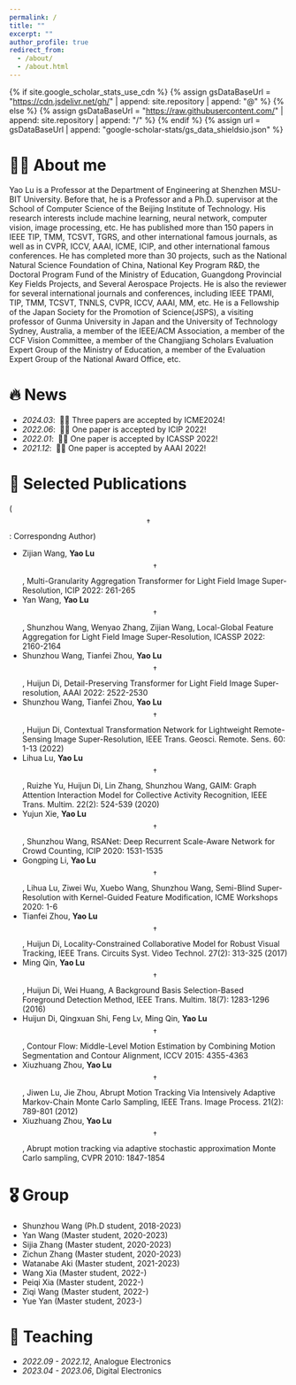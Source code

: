 ```yaml
---
permalink: /
title: ""
excerpt: ""
author_profile: true
redirect_from: 
  - /about/
  - /about.html
---
```


{% if site.google_scholar_stats_use_cdn %}
{% assign gsDataBaseUrl = "https://cdn.jsdelivr.net/gh/" | append: site.repository | append: "@" %}
{% else %}
{% assign gsDataBaseUrl = "https://raw.githubusercontent.com/" | append: site.repository | append: "/" %}
{% endif %}
{% assign url = gsDataBaseUrl | append: "google-scholar-stats/gs_data_shieldsio.json" %}

<span class='anchor' id='about-me'></span>

# 🤵🏻 About me
Yao Lu is a Professor at the Department of Engineering at Shenzhen MSU-BIT University. Before that, he is a Professor and a Ph.D. supervisor at the School of Computer Science of the Beijing Institute of Technology. His research interests include machine learning, neural network, computer vision, image processing, etc. He has published more than 150 papers in IEEE TIP, TMM, TCSVT, TGRS, and other international famous journals, as well as in CVPR, ICCV, AAAI, ICME, ICIP, and other international famous conferences. He has completed more than 30 projects, such as the National Natural Science Foundation of China, National Key Program R&D, the Doctoral Program Fund of the Ministry of Education, Guangdong Provincial Key Fields Projects, and Several Aerospace Projects. He is also the reviewer for several international journals and conferences, including IEEE TPAMI, TIP, TMM, TCSVT, TNNLS, CVPR, ICCV, AAAI, MM, etc. He is a Fellowship of the Japan Society for the Promotion of Science(JSPS), a visiting professor of Gunma University in Japan and the University of Technology Sydney, Australia, a member of the IEEE/ACM Association, a member of the CCF Vision Committee, a member of the Changjiang Scholars Evaluation Expert Group of the Ministry of Education, a member of the Evaluation Expert Group of the National Award Office, etc.

# 🔥 News
- *2024.03*: &nbsp;🎉🎉 Three papers are accepted by ICME2024!
- *2022.06*: &nbsp;🎉🎉 One paper is accepted by ICIP 2022!
- *2022.01*: &nbsp;🎉🎉 One paper is accepted by ICASSP 2022!
- *2021.12*: &nbsp;🎉🎉 One paper is accepted by AAAI 2022!

# 📝 Selected Publications 
($$\dagger$$: Correspondng Author)
- Zijian Wang, **Yao Lu**$$\dagger$$, Multi-Granularity Aggregation Transformer for Light Field Image Super-Resolution, ICIP 2022: 261-265
- Yan Wang, **Yao Lu**$$\dagger$$, Shunzhou Wang, Wenyao Zhang, Zijian Wang, Local-Global Feature Aggregation for Light Field Image Super-Resolution, ICASSP 2022: 2160-2164
- Shunzhou Wang, Tianfei Zhou, **Yao Lu**$$\dagger$$, Huijun Di, Detail-Preserving Transformer for Light Field Image Super-resolution, AAAI 2022: 2522-2530
- Shunzhou Wang, Tianfei Zhou, **Yao Lu**$$\dagger$$, Huijun Di, Contextual Transformation Network for Lightweight Remote-Sensing Image Super-Resolution, IEEE Trans. Geosci. Remote. Sens. 60: 1-13 (2022)
- Lihua Lu, **Yao Lu**$$\dagger$$, Ruizhe Yu, Huijun Di, Lin Zhang, Shunzhou Wang, GAIM: Graph Attention Interaction Model for Collective Activity Recognition, IEEE Trans. Multim. 22(2): 524-539 (2020)
- Yujun Xie, **Yao Lu**$$\dagger$$, Shunzhou Wang, RSANet: Deep Recurrent Scale-Aware Network for Crowd Counting, ICIP 2020: 1531-1535
- Gongping Li, **Yao Lu**$$\dagger$$, Lihua Lu, Ziwei Wu, Xuebo Wang, Shunzhou Wang, Semi-Blind Super-Resolution with Kernel-Guided Feature Modification, ICME Workshops 2020: 1-6
- Tianfei Zhou, **Yao Lu**$$\dagger$$, Huijun Di, Locality-Constrained Collaborative Model for Robust Visual Tracking, IEEE Trans. Circuits Syst. Video Technol. 27(2): 313-325 (2017)
- Ming Qin, **Yao Lu**$$\dagger$$, Huijun Di, Wei Huang, A Background Basis Selection-Based Foreground Detection Method, IEEE Trans. Multim. 18(7): 1283-1296 (2016)
- Huijun Di, Qingxuan Shi, Feng Lv, Ming Qin, **Yao Lu**$$\dagger$$, Contour Flow: Middle-Level Motion Estimation by Combining Motion Segmentation and Contour Alignment, ICCV 2015: 4355-4363
- Xiuzhuang Zhou, **Yao Lu**$$\dagger$$, Jiwen Lu, Jie Zhou, Abrupt Motion Tracking Via Intensively Adaptive Markov-Chain Monte Carlo Sampling, IEEE Trans. Image Process. 21(2): 789-801 (2012)
- Xiuzhuang Zhou, **Yao Lu**$$\dagger$$, Abrupt motion tracking via adaptive stochastic approximation Monte Carlo sampling, CVPR 2010: 1847-1854

# 🎖 Group
- Shunzhou Wang (Ph.D student, 2018-2023)
- Yan Wang (Master student, 2020-2023)
- Sijia Zhang (Master student, 2020-2023)
- Zichun Zhang (Master student, 2020-2023)
- Watanabe Aki (Master student, 2021-2023)
- Wang Xia (Master student, 2022-)
- Peiqi Xia (Master student, 2022-)
- Ziqi Wang (Master student, 2022-)
- Yue Yan (Master student, 2023-)

# 💬 Teaching
- *2022.09 - 2022.12*, Analogue Electronics 
- *2023.04 - 2023.06*, Digital Electronics

